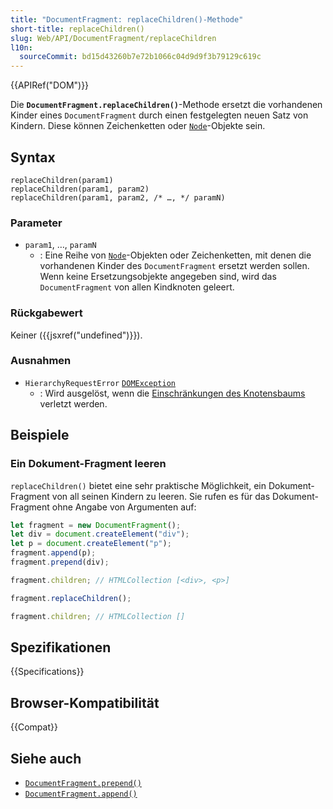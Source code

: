 ```yaml
---
title: "DocumentFragment: replaceChildren()-Methode"
short-title: replaceChildren()
slug: Web/API/DocumentFragment/replaceChildren
l10n:
  sourceCommit: bd15d43260b7e72b1066c04d9d9f3b79129c619c
---
```


{{APIRef("DOM")}}

Die **`DocumentFragment.replaceChildren()`**-Methode ersetzt die vorhandenen Kinder eines `DocumentFragment` durch einen festgelegten neuen Satz von Kindern. Diese können Zeichenketten oder [`Node`](/de/docs/Web/API/Node)-Objekte sein.

## Syntax

```js-nolint
replaceChildren(param1)
replaceChildren(param1, param2)
replaceChildren(param1, param2, /* …, */ paramN)
```

### Parameter

- `param1`, …, `paramN`
  - : Eine Reihe von [`Node`](/de/docs/Web/API/Node)-Objekten oder Zeichenketten, mit denen die vorhandenen Kinder des `DocumentFragment` ersetzt werden sollen. Wenn keine Ersetzungsobjekte angegeben sind, wird das `DocumentFragment` von allen Kindknoten geleert.

### Rückgabewert

Keiner ({{jsxref("undefined")}}).

### Ausnahmen

- `HierarchyRequestError` [`DOMException`](/de/docs/Web/API/DOMException)
  - : Wird ausgelöst, wenn die [Einschränkungen des Knotensbaums](https://dom.spec.whatwg.org/#concept-node-tree) verletzt werden.

## Beispiele

### Ein Dokument-Fragment leeren

`replaceChildren()` bietet eine sehr praktische Möglichkeit, ein Dokument-Fragment von all seinen Kindern zu leeren. Sie rufen es für das Dokument-Fragment ohne Angabe von Argumenten auf:

```js
let fragment = new DocumentFragment();
let div = document.createElement("div");
let p = document.createElement("p");
fragment.append(p);
fragment.prepend(div);

fragment.children; // HTMLCollection [<div>, <p>]

fragment.replaceChildren();

fragment.children; // HTMLCollection []
```

## Spezifikationen

{{Specifications}}

## Browser-Kompatibilität

{{Compat}}

## Siehe auch

- [`DocumentFragment.prepend()`](/de/docs/Web/API/DocumentFragment/prepend)
- [`DocumentFragment.append()`](/de/docs/Web/API/DocumentFragment/append)
